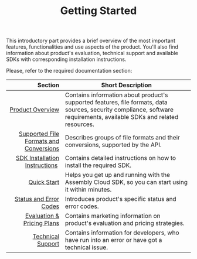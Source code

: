﻿---
id: "getting-started"
url: "assembly/getting-started"
title: "Getting Started"
weight: 1
productName: "GroupDocs.Assembly Cloud"
description: "Getting Started"
keywords: ""
hideChildren: true
---

This introductory part provides a brief overview of the most important features, functionalities and use aspects of the product. You'll also find information about product's evaluation, technical support and available SDKs with corresponding installation instructions.

Please, refer to the required documentation section:

| Section  | Short Description  |
| --: | --- |
| [Product Overview](/assembly/getting-started/product-overview) | Contains information about product's supported features, file formats, data sources, security compliance, software requirements, available SDKs and related resources. |
| [Supported File Formats and Conversions](/assembly/getting-started/file-formats) | Describes groups of file formats and their conversions, supported by the API. |
| [SDK Installation Instructions](/assembly/getting-started/sdk-installation-instructions) | Contains detailed instructions on how to install the required SDK. |
| [Quick Start](/assembly/getting-started/quick-start) | Helps you get up and running with the Assembly Cloud SDK, so you can start using it within minutes. |
| [Status and Error Codes](/assembly/getting-started/status-and-error-codes) | Introduces product's specific status and error codes. |
| [Evaluation & Pricing Plans](/assembly/getting-started/licensing) | Contains marketing information on product's evaluation and pricing strategies. |
| [Technical Support](/assembly/getting-started/support) | Contains information for developers, who have run into an error or have got a technical issue. |

